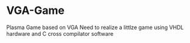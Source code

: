 # VGA-Game
Plasma Game based on VGA
Need to realize a littlze game using VHDL hardware and C cross compilator software

